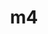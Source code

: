 ---
title: "m4"
layout: cache
categories: [package, develop-2023-05-21]
meta: {"versions": ["1.4.19"], "compilers": ["gcc@=11.1.0", "gcc@=11.3.0", "gcc@=12.1.0", "gcc@=12.3.0", "gcc@=7.3.1", "gcc@=7.5.0"], "oss": ["amzn2", "ubuntu18.04", "ubuntu20.04", "ubuntu22.04"], "platforms": ["linux"], "targets": ["aarch64", "neoverse_n1", "neoverse_v1", "ppc64le", "skylake_avx512", "x86_64", "x86_64_v3"], "stacks": ["aws-ahug", "aws-ahug-aarch64", "aws-isc", "aws-isc-aarch64", "aws-pcluster-icelake", "aws-pcluster-neoverse_n1", "aws-pcluster-neoverse_v1", "aws-pcluster-skylake", "build_systems", "data-vis-sdk", "e4s", "e4s-oneapi", "e4s-power", "gpu-tests", "ml-linux-x86_64-cpu", "ml-linux-x86_64-cuda", "ml-linux-x86_64-rocm", "radiuss", "radiuss-aws", "radiuss-aws-aarch64", "root", "tutorial"], "num_specs": 13, "num_specs_by_stack": {"radiuss-aws-aarch64": 2, "root": 13, "aws-ahug-aarch64": 2, "aws-isc-aarch64": 2, "aws-pcluster-neoverse_v1": 2, "aws-pcluster-neoverse_n1": 2, "aws-isc": 1, "aws-ahug": 1, "radiuss-aws": 1, "aws-pcluster-skylake": 2, "aws-pcluster-icelake": 2, "build_systems": 1, "radiuss": 1, "e4s-power": 1, "gpu-tests": 1, "data-vis-sdk": 1, "e4s": 1, "e4s-oneapi": 1, "ml-linux-x86_64-rocm": 1, "ml-linux-x86_64-cpu": 1, "tutorial": 2, "ml-linux-x86_64-cuda": 1}}
spec_details: [{"hash": "ze5jr2bzzezhhxwxqogr3m4beb6qj7dm", "compiler": "gcc@=7.3.1", "versions": ["1.4.19"], "os": "amzn2", "platform": "linux", "target": "aarch64", "variants": ["build_system=autotools", "patches=9dc5fbd,bfdffa7", "+sigsegv"], "stacks": ["radiuss-aws-aarch64", "root", "aws-ahug-aarch64", "aws-isc-aarch64"], "size": "-", "tarball": "https://binaries.spack.io/releases/develop-2023-05-21/build_cache/linux-amzn2-aarch64/gcc-7.3.1/m4-1.4.19/linux-amzn2-aarch64-gcc-7.3.1-m4-1.4.19-ze5jr2bzzezhhxwxqogr3m4beb6qj7dm.spack"}, {"hash": "xcjokbvdsvh3iqcgs4ytk7loj6ptfqq7", "compiler": "gcc@=7.3.1", "versions": ["1.4.19"], "os": "amzn2", "platform": "linux", "target": "aarch64", "variants": ["build_system=autotools", "patches=9dc5fbd,bfdffa7", "+sigsegv"], "stacks": ["aws-pcluster-neoverse_v1", "aws-pcluster-neoverse_n1", "root"], "size": "-", "tarball": "https://binaries.spack.io/releases/develop-2023-05-21/build_cache/linux-amzn2-aarch64/gcc-7.3.1/m4-1.4.19/linux-amzn2-aarch64-gcc-7.3.1-m4-1.4.19-xcjokbvdsvh3iqcgs4ytk7loj6ptfqq7.spack"}, {"hash": "wvbzk237jvnd3j2a7szg6kfi5fgerw6r", "compiler": "gcc@=7.3.1", "versions": ["1.4.19"], "os": "amzn2", "platform": "linux", "target": "neoverse_n1", "variants": ["build_system=autotools", "patches=9dc5fbd,bfdffa7", "+sigsegv"], "stacks": ["radiuss-aws-aarch64", "root", "aws-ahug-aarch64", "aws-isc-aarch64"], "size": "-", "tarball": "https://binaries.spack.io/releases/develop-2023-05-21/build_cache/linux-amzn2-neoverse_n1/gcc-7.3.1/m4-1.4.19/linux-amzn2-neoverse_n1-gcc-7.3.1-m4-1.4.19-wvbzk237jvnd3j2a7szg6kfi5fgerw6r.spack"}, {"hash": "oo33udktrtucrrud47qhjsnosk25feda", "compiler": "gcc@=12.3.0", "versions": ["1.4.19"], "os": "amzn2", "platform": "linux", "target": "neoverse_v1", "variants": ["build_system=autotools", "patches=9dc5fbd,bfdffa7", "+sigsegv"], "stacks": ["aws-pcluster-neoverse_v1", "aws-pcluster-neoverse_n1", "root"], "size": "-", "tarball": "https://binaries.spack.io/releases/develop-2023-05-21/build_cache/linux-amzn2-neoverse_v1/gcc-12.3.0/m4-1.4.19/linux-amzn2-neoverse_v1-gcc-12.3.0-m4-1.4.19-oo33udktrtucrrud47qhjsnosk25feda.spack"}, {"hash": "cn4cyayb5tvlwroe227ujlbpawl5ldyp", "compiler": "gcc@=7.3.1", "versions": ["1.4.19"], "os": "amzn2", "platform": "linux", "target": "x86_64_v3", "variants": ["build_system=autotools", "patches=9dc5fbd,bfdffa7", "+sigsegv"], "stacks": ["aws-isc", "aws-ahug", "radiuss-aws", "root"], "size": "-", "tarball": "https://binaries.spack.io/releases/develop-2023-05-21/build_cache/linux-amzn2-x86_64_v3/gcc-7.3.1/m4-1.4.19/linux-amzn2-x86_64_v3-gcc-7.3.1-m4-1.4.19-cn4cyayb5tvlwroe227ujlbpawl5ldyp.spack"}, {"hash": "fwx4z4yl2b2qzmcbf2pstq4agetn3qpd", "compiler": "gcc@=12.3.0", "versions": ["1.4.19"], "os": "amzn2", "platform": "linux", "target": "skylake_avx512", "variants": ["build_system=autotools", "patches=9dc5fbd,bfdffa7", "+sigsegv"], "stacks": ["root", "aws-pcluster-skylake", "aws-pcluster-icelake"], "size": "-", "tarball": "https://binaries.spack.io/releases/develop-2023-05-21/build_cache/linux-amzn2-skylake_avx512/gcc-12.3.0/m4-1.4.19/linux-amzn2-skylake_avx512-gcc-12.3.0-m4-1.4.19-fwx4z4yl2b2qzmcbf2pstq4agetn3qpd.spack"}, {"hash": "p35dkig54g3ycnqfxom5qfdzfhm6nv62", "compiler": "gcc@=7.3.1", "versions": ["1.4.19"], "os": "amzn2", "platform": "linux", "target": "x86_64_v3", "variants": ["build_system=autotools", "patches=9dc5fbd,bfdffa7", "+sigsegv"], "stacks": ["root", "aws-pcluster-skylake", "aws-pcluster-icelake"], "size": "-", "tarball": "https://binaries.spack.io/releases/develop-2023-05-21/build_cache/linux-amzn2-x86_64_v3/gcc-7.3.1/m4-1.4.19/linux-amzn2-x86_64_v3-gcc-7.3.1-m4-1.4.19-p35dkig54g3ycnqfxom5qfdzfhm6nv62.spack"}, {"hash": "6vueflkgiarbjrjqgh2e5deupvj7o6mi", "compiler": "gcc@=7.5.0", "versions": ["1.4.19"], "os": "ubuntu18.04", "platform": "linux", "target": "x86_64_v3", "variants": ["build_system=autotools", "patches=9dc5fbd,bfdffa7", "+sigsegv"], "stacks": ["root", "build_systems", "radiuss"], "size": "-", "tarball": "https://binaries.spack.io/releases/develop-2023-05-21/build_cache/linux-ubuntu18.04-x86_64_v3/gcc-7.5.0/m4-1.4.19/linux-ubuntu18.04-x86_64_v3-gcc-7.5.0-m4-1.4.19-6vueflkgiarbjrjqgh2e5deupvj7o6mi.spack"}, {"hash": "x6jkn2aqodkcceiljxf47e6gp2cra2kt", "compiler": "gcc@=11.1.0", "versions": ["1.4.19"], "os": "ubuntu20.04", "platform": "linux", "target": "ppc64le", "variants": ["build_system=autotools", "patches=9dc5fbd,bfdffa7", "+sigsegv"], "stacks": ["e4s-power", "root"], "size": "-", "tarball": "https://binaries.spack.io/releases/develop-2023-05-21/build_cache/linux-ubuntu20.04-ppc64le/gcc-11.1.0/m4-1.4.19/linux-ubuntu20.04-ppc64le-gcc-11.1.0-m4-1.4.19-x6jkn2aqodkcceiljxf47e6gp2cra2kt.spack"}, {"hash": "iz5essxqccsmreezaklevf3evurduavz", "compiler": "gcc@=11.1.0", "versions": ["1.4.19"], "os": "ubuntu20.04", "platform": "linux", "target": "x86_64_v3", "variants": ["build_system=autotools", "patches=9dc5fbd,bfdffa7", "+sigsegv"], "stacks": ["gpu-tests", "data-vis-sdk", "root", "e4s"], "size": "-", "tarball": "https://binaries.spack.io/releases/develop-2023-05-21/build_cache/linux-ubuntu20.04-x86_64_v3/gcc-11.1.0/m4-1.4.19/linux-ubuntu20.04-x86_64_v3-gcc-11.1.0-m4-1.4.19-iz5essxqccsmreezaklevf3evurduavz.spack"}, {"hash": "qpaclr37qouixwd3cpmvavzkjidlf45h", "compiler": "gcc@=11.1.0", "versions": ["1.4.19"], "os": "ubuntu20.04", "platform": "linux", "target": "x86_64", "variants": ["build_system=autotools", "patches=9dc5fbd,bfdffa7", "+sigsegv"], "stacks": ["e4s-oneapi", "root"], "size": "-", "tarball": "https://binaries.spack.io/releases/develop-2023-05-21/build_cache/linux-ubuntu20.04-x86_64/gcc-11.1.0/m4-1.4.19/linux-ubuntu20.04-x86_64-gcc-11.1.0-m4-1.4.19-qpaclr37qouixwd3cpmvavzkjidlf45h.spack"}, {"hash": "llbjfk2fqzzlgbnubr345ym5mg2nrcfu", "compiler": "gcc@=11.3.0", "versions": ["1.4.19"], "os": "ubuntu22.04", "platform": "linux", "target": "x86_64_v3", "variants": ["build_system=autotools", "patches=9dc5fbd,bfdffa7", "+sigsegv"], "stacks": ["root", "ml-linux-x86_64-rocm", "ml-linux-x86_64-cpu", "tutorial", "ml-linux-x86_64-cuda"], "size": "-", "tarball": "https://binaries.spack.io/releases/develop-2023-05-21/build_cache/linux-ubuntu22.04-x86_64_v3/gcc-11.3.0/m4-1.4.19/linux-ubuntu22.04-x86_64_v3-gcc-11.3.0-m4-1.4.19-llbjfk2fqzzlgbnubr345ym5mg2nrcfu.spack"}, {"hash": "s6ky5ldzyho3k4roivj433rayee4dxde", "compiler": "gcc@=12.1.0", "versions": ["1.4.19"], "os": "ubuntu22.04", "platform": "linux", "target": "x86_64_v3", "variants": ["build_system=autotools", "patches=9dc5fbd,bfdffa7", "+sigsegv"], "stacks": ["tutorial", "root"], "size": "-", "tarball": "https://binaries.spack.io/releases/develop-2023-05-21/build_cache/linux-ubuntu22.04-x86_64_v3/gcc-12.1.0/m4-1.4.19/linux-ubuntu22.04-x86_64_v3-gcc-12.1.0-m4-1.4.19-s6ky5ldzyho3k4roivj433rayee4dxde.spack"}]
---